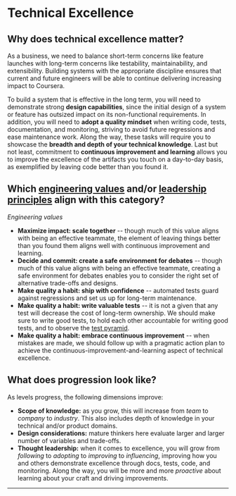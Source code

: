 # Technical Excellence

## Why does technical excellence matter?
As a business, we need to balance short-term concerns like feature launches with long-term concerns like testability, maintainability, and extensibility. Building systems with the appropriate discipline ensures that current and future engineers will be able to continue delivering increasing impact to Coursera.

To build a system that is effective in the long term, you will need to demonstrate strong **design capabilities**, since the initial design of a system or feature has outsized impact on its non-functional requirements. In addition, you will need to **adopt a quality mindset** when writing code, tests, documentation, and monitoring, striving to avoid future regressions and ease maintenance work. Along the way, these tasks will require you to showcase the **breadth and depth of your technical knowledge**. Last but not least, commitment to **continuous improvement and learning** allows you to improve the excellence of the artifacts you touch on a day-to-day basis, as exemplified by leaving code better than you found it.

## Which [engineering values](https://webedx-spark.github.io/eng-values/) and/or [leadership principles](https://coursera.atlassian.net/wiki/spaces/PEP/pages/268763323/Coursera+Leadership+Principles) align with this category?
*Engineering values*
* **Maximize impact: scale together** -- though much of this value aligns with being an effective teammate, the element of leaving things better than you found them aligns well with continuous improvement and learning.
* **Decide and commit: create a safe environment for debates** -- though much of this value aligns with being an effective teammate, creating a safe environment for debates enables you to consider the right set of alternative trade-offs and designs.
* **Make quality a habit: ship with confidence** -- automated tests guard against regressions and set us up for long-term maintenance.
* **Make quality a habit: write valuable tests** -- it is not a given that any test will decrease the cost of long-term ownership. We should make sure to write good tests, to hold each other accountable for writing good tests, and to observe the [test pyramid](https://martinfowler.com/articles/practical-test-pyramid.html).
* **Make quality a habit: embrace continuous improvement** -- when mistakes are made, we should follow up with a pragmatic action plan to achieve the continuous-improvement-and-learning aspect of technical excellence.

## What does progression look like?
As levels progress, the following dimensions improve:
* **Scope of knowledge:** as you grow, this will increase from *team* to *company* to *industry*. This also includes depth of knowledge in your technical and/or product domains.
* **Design considerations:** mature thinkers here evaluate larger and larger number of variables and trade-offs.
* **Thought leadership:** when it comes to excellence, you will grow from *following* to *adopting* to *improving* to *influencing*, improving how you and others demonstrate excellence through docs, tests, code, and monitoring. Along the way, you will be more and more *proactive* about learning about your craft and driving improvements.
<hr>
